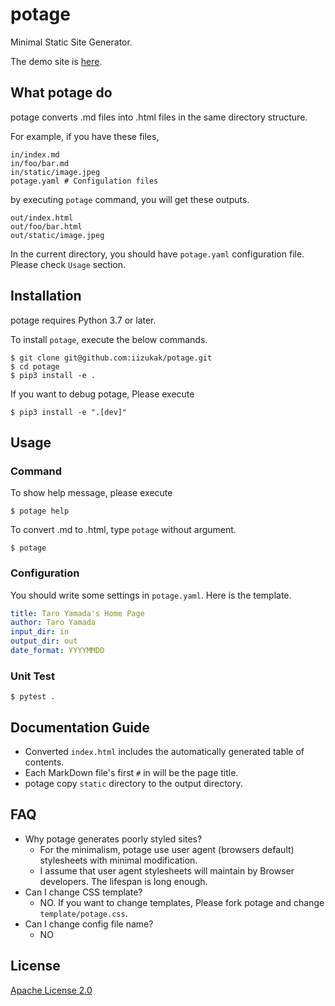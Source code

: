 # potage

Minimal Static Site Generator.

The demo site is [here]().

## What potage do

potage converts .md files into .html files in the same directory structure.

For example, if you have these files,

```
in/index.md
in/foo/bar.md
in/static/image.jpeg
potage.yaml # Configulation files
```

by executing `potage` command, you will get these outputs.

```
out/index.html
out/foo/bar.html
out/static/image.jpeg
```

In the current directory, you should have `potage.yaml` configuration file.
Please check `Usage` section.

## Installation

potage requires Python 3.7 or later.

To install `potage`, execute the below commands.

```
$ git clone git@github.com:iizukak/potage.git
$ cd potage
$ pip3 install -e .
```

If you want to debug potage, Please execute

```
$ pip3 install -e ".[dev]"
```

## Usage

### Command

To show help message, please execute

```
$ potage help
```

To convert .md to .html, type `potage` without argument.

```
$ potage
```

### Configuration

You should write some settings in `potage.yaml`.
Here is the template.

```yaml
title: Taro Yamada's Home Page
author: Taro Yamada
input_dir: in
output_dir: out
date_format: YYYYMMDD
```

### Unit Test

```
$ pytest .
```

## Documentation Guide

- Converted `index.html` includes the automatically generated table of contents.
- Each MarkDown file's first `#` in will be the page title.
- potage copy `static` directory to the output directory.

## FAQ

- Why potage generates poorly styled sites?
  - For the minimalism, potage use user agent (browsers default) stylesheets with minimal modification.
  - I assume that user agent stylesheets will maintain by Browser developers. The lifespan is long enough.
- Can I change CSS template?
  - NO. If you want to change templates, Please fork potage and change `template/potage.css`.
- Can I change config file name?
  - NO

## License

[Apache License 2.0](https://spdx.org/licenses/Apache-2.0.html)